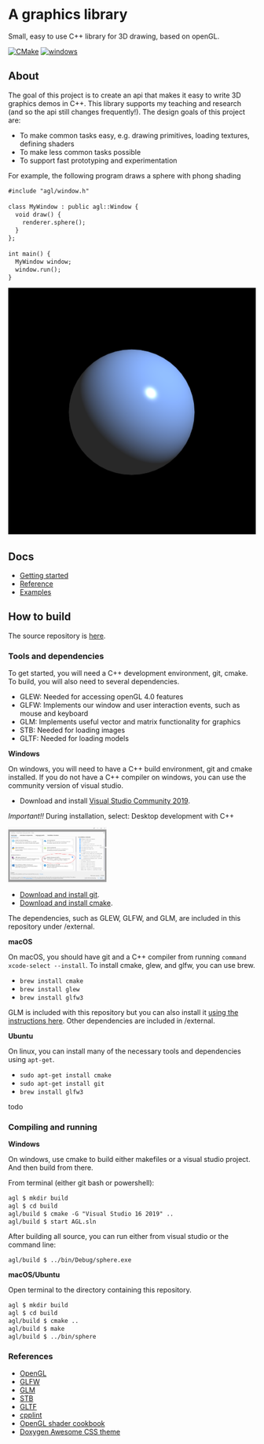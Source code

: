 # A graphics library

Small, easy to use C++ library for 3D drawing, based on openGL.

[![CMake](https://github.com/alinen/agl/actions/workflows/cmake.yml/badge.svg)](https://github.com/alinen/agl/actions/workflows/cmake.yml)
[![windows](https://github.com/alinen/agl/actions/workflows/cmake-windows.yml/badge.svg)](https://github.com/alinen/agl/actions/workflows/cmake-windows.yml)

## About

The goal of this project is to create an api that makes it easy to write 3D
graphics demos in C++. This library supports my teaching and research (and so
the api still changes frequently!). The design goals of this project are:

* To make common tasks easy, e.g. drawing primitives, loading textures, defining shaders
* To make less common tasks possible
* To support fast prototyping and experimentation

For example, the following program draws a sphere with phong shading

```
#include "agl/window.h"

class MyWindow : public agl::Window {
  void draw() {
    renderer.sphere();
  }
};

int main() {
  MyWindow window;
  window.run();
}
```

![](docs/img/sphere.cpp.screenshot.png)

## Docs

* [Getting started](https://alinen.github.io/agl/html/start.html)
* [Reference](https://alinen.github.io/agl/html/reference.html)
* [Examples](https://alinen.github.io/agl/html/examples.html)

## How to build

The source repository is [here](https://github.com/alinen/agl).

### Tools and dependencies

To get started, you will need a C++ development environment, git, cmake. To
build, you will also need to several dependencies.

* GLEW: Needed for accessing openGL 4.0 features
* GLFW: Implements our window and user interaction events, such as mouse and keyboard 
* GLM: Implements useful vector and matrix functionality for graphics
* STB: Needed for loading images
* GLTF: Needed for loading models

**Windows**

On windows, you will need to have a C++ build environment, git and cmake installed.
If you do not have a C++ compiler on windows, you can use the community version of visual studio. 

* Download and install [Visual Studio Community 2019](https://visualstudio.microsoft.com/vs/community/).

*Important!!* During installation, select: Desktop development with C++ 

<img src="https://raw.githubusercontent.com/BrynMawr-CS312-2021/cplusplus-beginners/b7d59e351b6c491ca96020273d9a5cb2a59427d8/InstallMSVC.png" alt="InstallOptions" width="200"/>

* [Download and install git](https://git-scm.com/download/win).
* [Download and install cmake](https://github.com/Kitware/CMake/releases/download/v3.19.4/cmake-3.19.4-win64-x64.msi).

The dependencies, such as GLEW, GLFW, and GLM, are included in this repository under /external.

**macOS**

On macOS, you should have git and a C++ compiler from running `command xcode-select --install`. To install cmake, glew, and glfw, you can use brew. 

* `brew install cmake`
* `brew install glew`
* `brew install glfw3`

GLM is included with this repository but you can also install it [using the instructions here](http://macappstore.org/glm/). Other dependencies are included in /external.

**Ubuntu**

On linux, you can install many of the necessary tools and dependencies using `apt-get`.

* `sudo apt-get install cmake`
* `sudo apt-get install git`
* `brew install glfw3`

todo

### Compiling and running 

**Windows**

On windows, use cmake to build either makefiles or a visual studio project. And then 
build from there.

From terminal (either git bash or powershell):

```
agl $ mkdir build
agl $ cd build
agl/build $ cmake -G "Visual Studio 16 2019" ..
agl/build $ start AGL.sln
```

After building all source, you can run either from visual studio or the command line:

```
agl/build $ ../bin/Debug/sphere.exe
```

**macOS/Ubuntu**

Open terminal to the directory containing this repository.

```
agl $ mkdir build
agl $ cd build
agl/build $ cmake ..
agl/build $ make
agl/build $ ../bin/sphere
```


### References 

* [OpenGL](https://www.khronos.org/registry/OpenGL-Refpages/gl4/)
* [GLFW](https://www.glfw.org/)
* [GLM](https://glm.g-truc.net/0.9.5/api/index.html)
* [STB](https://github.com/nothings/stb)
* [GLTF](https://www.khronos.org/gltf/)
* [cpplint](https://github.com/cpplint/cpplint)
* [OpenGL shader cookbook](https://github.com/PacktPublishing/OpenGL-4-Shading-Language-Cookbook-Third-Edition)
* [Doxygen Awesome CSS theme](https://jothepro.github.io/doxygen-awesome-css/index.html)
